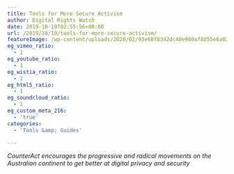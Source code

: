 ```yaml
---
title: Tools for More Secure Activism
author: Digital Rights Watch
date: 2019-10-19T02:55:56+00:00
url: /2019/10/19/tools-for-more-secure-activism/
featureImage: /wp-content/uploads/2020/02/93e60f8342dc40e980af8d55e6a02960_18.jpg
eg_vimeo_ratio:
  - 1
eg_youtube_ratio:
  - 1
eg_wistia_ratio:
  - 1
eg_html5_ratio:
  - 1
eg_soundcloud_ratio:
  - 1
eg_custom_meta_216:
  - 'true'
categories:
  - 'Tools &amp; Guides'

---
```

_CounterAct encourages the progressive and radical movements on the Australian continent to get better at digital privacy and security_
